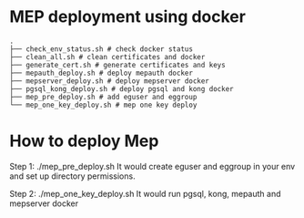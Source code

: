 # MEP deployment using docker

```
.
├── check_env_status.sh # check docker status
├── clean_all.sh # clean certificates and docker
├── generate_cert.sh # generate certificates and keys
├── mepauth_deploy.sh # deploy mepauth docker
├── mepserver_deploy.sh # deploy mepserver docker
├── pgsql_kong_deploy.sh # deploy pgsql and kong docker
├── mep_pre_deploy.sh # add eguser and eggroup
└── mep_one_key_deploy.sh # mep one key deploy

```

# How to deploy Mep
Step 1: ./mep_pre_deploy.sh
It would create eguser and eggroup in your env and set up directory permissions.

Step 2: ./mep_one_key_deploy.sh
It would run pgsql, kong, mepauth and mepserver docker
